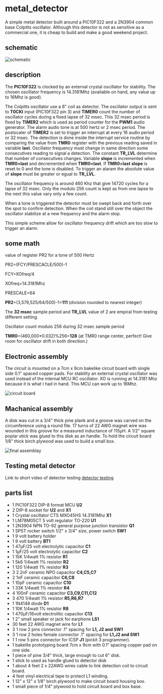 metal_detector
==============

A simple metal detector built around a PIC10F322 and a 2N3904 common base Colpitts oscillator. Although this detector is not as sensitive as a commercial one,
it is cheap to build and make a good weekend project.

schematic
---------

![schematic](schematic.png)

description
-----------
  The **PIC10F322** is clocked by an external crystal oscillator for stability. The chosen oscillator frequency is 14.3181Mhz (available on hand, any value up to
 16Mhz is good).

  The Colpitts oscillator use a 6" coil as detector. The oscillator output is sent to **T0CKI** input (PIC10F322 pin 3) and **TIMER0** count the number of oscillator 
cycles during a fixed lapse of 32 msec. This 32 msec period is fixed by **TIMER2** which is used as period counter for the **PWM1** audio generator. The alarm audio tone
is at 500 hertz or 2 msec period. The postscaler of **TIMER2** is set to trigger an interrupt at every 16 audio period or 32 msec. The detection is done inside the interrupt service routine by comparing the value from **TMR0** register with the previous reading saved in variable **last**. Oscillator frequency must change in same direction some consecutives reading to signal a detection. The constant **TR_LVL** determine that number of consecutives changes.
Variable **slope** is incremented when **TMR0>last** and decremented when **TMR0<last**. If **TMR0=last**  **slope** is reset to 0 and the tone is disabled. To trigger
an alaram the absolute value of **slope** must be greater or egual to **TR_LVL**.

  The oscillator frequency is around 460 Khz that give 14720 cycles for a lapse of 32 msec. Only the modulo 256 count is kept as from one lapse to the next this value vary only a few count. 

  When a tone is triggered the detector must be swept back and forth over the spot to confirm detection. When the coil stand still over the object the oscillator stabilize at a new frequency and the alarm stop.

  This simple scheme allow for oscillator frequency drift which are too slow to trigger an alarm.

some math
---------

value of register PR2 for a tone of 500 Hertz

PR2=(FCY/PRESCACLE/500)-1

FCY=XOfreq/4  

XOfreq=14.3181Mhz

PRESCALE=64

**PR2**=(3,579,525/64/500)-1=**111**  (division rounded to nearest integer)

The **32 msec** sample period and **TR_LVL** value of 2 are empiral from testing different setting.

Oscillator count modulo 256 during 32 msec sample period

**TMR0**=(460,000*0.032)%256=**128**    (at TMR0 range center, perfect! Give room for oscillator drift in both direction.) 

Electronic assembly
--------------------

 The circuit is mounted on a 7cm x 9cm bakelike circuit board with single side 0.1" spaced copper pads. For stability an external crystal oscillator was used instead
of the internal MCU RC oscillator. XO is running at 14.3181 Mhz because it is what I had in hand. This MCU can work up to 16Mhz. 

![circuit board](circuitBoard.JPG)


Machanical assembly
-------------------

  A disk was cut in a 3/4" thick pine plank and a groove was carved on the circumference using a round file. 17 turns of 22 AWG magnet wire was wounded in this groove for a measured inductance of 115µH. A 1/2" square poplar stick was glued to this disk as an handle. To hold the circuit board 1/8" thick birch plywood was used
to build a small box.

![final assemblay](finalAssembly.JPG)

Testing metal detector
----------------------

Link to short video of detector testing [detector testing](https://youtu.be/6JHq25r9XMA)

parts list
----------

* 1 PIC10F322  DIP-8 format MCU  **U2**
* 2 DIP-8 socket for **U2** and **X1**
* 1 Crystal oscillator CTS MXO45HS 14.3181Mhz  **X1**
* 1 LM78M05CT  5 volt regulator TO-220  **U1**
* 1 2N3904 NPN TO-92 general purpose junction transistor **Q1**
* 1 SPST rocker switch 1/2" x 3/4" size, power switch  **SW1**
* 1 9 volt battery holder
* 1 9 volt battery  **BT1**
* 1 47µF/25 volt electrolytic capacitor **C1**
* 1 1µF/25 volt electrolytic capacitor **C2**
* 1 15K 1/4watt 1% resistor **R1**
* 1 5k6 1/4watt 1% resistor **R2**
* 1 120 1/4watt 1% resistor **R3**
* 3 2.2nF ceramic NPO capacitor **C4,C5,C7**
* 2 1nF ceramic capacitor **C6,C8**
* 1 10pF ceramic capacitor **C10**
* 1 33K 1/4watt 1% resistor **R4**
* 4 100nF ceramic capacitor **C3,C9,C11,C12**
* 3 470 1/4watt 1% resistor **R5,R6,R7**
* 1 1N4148 diode  **D1**
* 1 10K 1/4watt 1% resistor **R8**
* 1 470µF/16volt electrolitic capacitor **C13**
* 1 2" small speaker or jack for earphone **LS1**
* 30 feet  22 AWG magnet wire for **L1**
* 3  1 row 2 pins connector .1" spacing for **L1, J2 and SW1**
* 3  1 row 2 holes female connector .1" spacing for **L1,J2 and SW1**
* 1  1 row 5 pins connector for ICSP **J1** (pickit 3 programmer).
* 1 bakelite prototyping board 7cm x 9cm with 0.1" spacing copper pad on one side. 
* 1 piece of pine 3/4" thick, large enough to cut 6" disk.
* 1 stick to used as handle glued to detector disk
* 1 about 4 feet 2 x 22AWG wires cable  to link detection coil to circuit board.
* 4 feet vinyl electrical tape to protect L1 winding.
* 1 12" x 12" x 1/8" birch plywood to make circuit board housing box.
* 1 small piece of 1/4" plywood to hold circuit board and box base.
